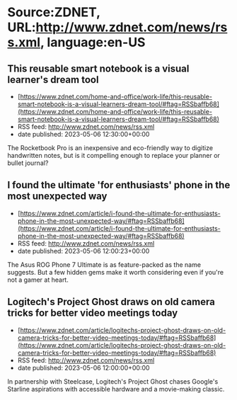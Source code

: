 # Source:ZDNET, URL:http://www.zdnet.com/news/rss.xml, language:en-US

## This reusable smart notebook is a visual learner's dream tool
 - [https://www.zdnet.com/home-and-office/work-life/this-reusable-smart-notebook-is-a-visual-learners-dream-tool/#ftag=RSSbaffb68](https://www.zdnet.com/home-and-office/work-life/this-reusable-smart-notebook-is-a-visual-learners-dream-tool/#ftag=RSSbaffb68)
 - RSS feed: http://www.zdnet.com/news/rss.xml
 - date published: 2023-05-06 12:30:00+00:00

The Rocketbook Pro is an inexpensive and eco-friendly way to digitize handwritten notes, but is it compelling enough to replace your planner or bullet journal?

## I found the ultimate 'for enthusiasts' phone in the most unexpected way
 - [https://www.zdnet.com/article/i-found-the-ultimate-for-enthusiasts-phone-in-the-most-unexpected-way/#ftag=RSSbaffb68](https://www.zdnet.com/article/i-found-the-ultimate-for-enthusiasts-phone-in-the-most-unexpected-way/#ftag=RSSbaffb68)
 - RSS feed: http://www.zdnet.com/news/rss.xml
 - date published: 2023-05-06 12:00:23+00:00

The Asus ROG Phone 7 Ultimate is as feature-packed as the name suggests. But a few hidden gems make it worth considering even if you're not a gamer at heart.

## Logitech's Project Ghost draws on old camera tricks for better video meetings today
 - [https://www.zdnet.com/article/logitechs-project-ghost-draws-on-old-camera-tricks-for-better-video-meetings-today/#ftag=RSSbaffb68](https://www.zdnet.com/article/logitechs-project-ghost-draws-on-old-camera-tricks-for-better-video-meetings-today/#ftag=RSSbaffb68)
 - RSS feed: http://www.zdnet.com/news/rss.xml
 - date published: 2023-05-06 12:00:00+00:00

In partnership with Steelcase, Logitech's Project Ghost chases Google's Starline aspirations with accessible hardware and a movie-making classic.

